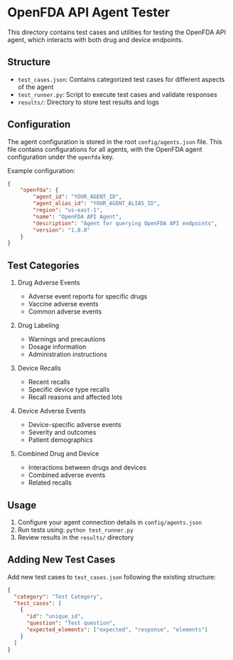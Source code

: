 # OpenFDA API Agent Tester

This directory contains test cases and utilities for testing the OpenFDA API agent, which interacts with both drug and device endpoints.

## Structure

- `test_cases.json`: Contains categorized test cases for different aspects of the agent
- `test_runner.py`: Script to execute test cases and validate responses
- `results/`: Directory to store test results and logs

## Configuration

The agent configuration is stored in the root `config/agents.json` file. This file contains configurations for all agents, with the OpenFDA agent configuration under the `openfda` key.

Example configuration:
```json
{
    "openfda": {
        "agent_id": "YOUR_AGENT_ID",
        "agent_alias_id": "YOUR_AGENT_ALIAS_ID",
        "region": "us-east-1",
        "name": "OpenFDA API Agent",
        "description": "Agent for querying OpenFDA API endpoints",
        "version": "1.0.0"
    }
}
```

## Test Categories

1. Drug Adverse Events
   - Adverse event reports for specific drugs
   - Vaccine adverse events
   - Common adverse events

2. Drug Labeling
   - Warnings and precautions
   - Dosage information
   - Administration instructions

3. Device Recalls
   - Recent recalls
   - Specific device type recalls
   - Recall reasons and affected lots

4. Device Adverse Events
   - Device-specific adverse events
   - Severity and outcomes
   - Patient demographics

5. Combined Drug and Device
   - Interactions between drugs and devices
   - Combined adverse events
   - Related recalls

## Usage

1. Configure your agent connection details in `config/agents.json`
2. Run tests using: `python test_runner.py`
3. Review results in the `results/` directory

## Adding New Test Cases

Add new test cases to `test_cases.json` following the existing structure:

```json
{
  "category": "Test Category",
  "test_cases": [
    {
      "id": "unique_id",
      "question": "Test question",
      "expected_elements": ["expected", "response", "elements"]
    }
  ]
}
``` 